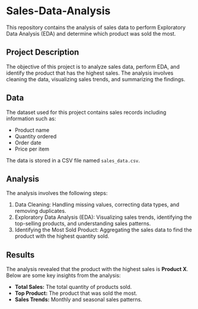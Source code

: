 # Sales-Data-Analysis

This repository contains the analysis of sales data to perform Exploratory Data Analysis (EDA) and determine which product was sold the most.

## Project Description

The objective of this project is to analyze sales data, perform EDA, and identify the product that has the highest sales. The analysis involves cleaning the data, visualizing sales trends, and summarizing the findings.

## Data

The dataset used for this project contains sales records including information such as:
- Product name
- Quantity ordered
- Order date
- Price per item

The data is stored in a CSV file named `sales_data.csv`.

## Analysis

The analysis involves the following steps:
1. Data Cleaning: Handling missing values, correcting data types, and removing duplicates.
2. Exploratory Data Analysis (EDA): Visualizing sales trends, identifying the top-selling products, and understanding sales patterns.
3. Identifying the Most Sold Product: Aggregating the sales data to find the product with the highest quantity sold.

## Results

The analysis revealed that the product with the highest sales is **Product X**. Below are some key insights from the analysis:

- **Total Sales:** The total quantity of products sold.
- **Top Product:** The product that was sold the most.
- **Sales Trends:** Monthly and seasonal sales patterns.
